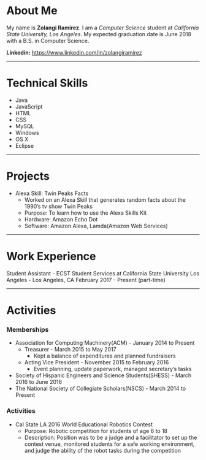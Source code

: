 # About Me
My name is **Zolangi Ramirez**. I am a _Computer Science_ student at _California State University, Los Angeles_. My expected graduation date is June 2018 with a B.S. in Computer Science.

**Linkedin:** https://www.linkedin.com/in/zolangiramirez

- - - -
# Technical Skills
  * Java
  * JavaScript
  * HTML
  * CSS
  * MySQL
  * Windows
  * OS X
  * Eclipse
  
- - - -
# Projects
  * Alexa Skill: Twin Peaks Facts
    * Worked on an Alexa Skill that generates random facts about the 1990’s tv show Twin Peaks
    * Purpose: To learn how to use the Alexa Skills Kit
    * Hardware: Amazon Echo Dot
    * Software: Amazon Alexa, Lamda(Amazon Web Services)

- - - -
# Work Experience
Student Assistant - ECST Student Services at California State University Los Angeles - Los Angeles, CA
February 2017 - Present (part-time)

- - - -
# Activities
  
  ### Memberships
  * Association for Computing Machinery(ACM) - January 2014 to Present
    * Treasurer - March 2015 to May 2017
      * Kept a balance of expenditures and planned fundraisers
    * Acting Vice President - November 2015 to February 2016
      * Event planning, update paperwork, managed secretary’s tasks
  * Society of Hispanic Engineers and Science Students(SHESS) - March 2016 to June 2016
  * The National Society of Collegiate Scholars(NSCS) - March 2014 to Present
  
  ### Activities
  * Cal State LA 2016 World Educational Robotics Contest
    * Purpose: Robotic competition for students of age 6 to 18 
    * Description: Position was to be a judge and a facilitator to set up the contest venue, monitored students for a safe working environment, and judge the ability of the robot tasks during the competition

